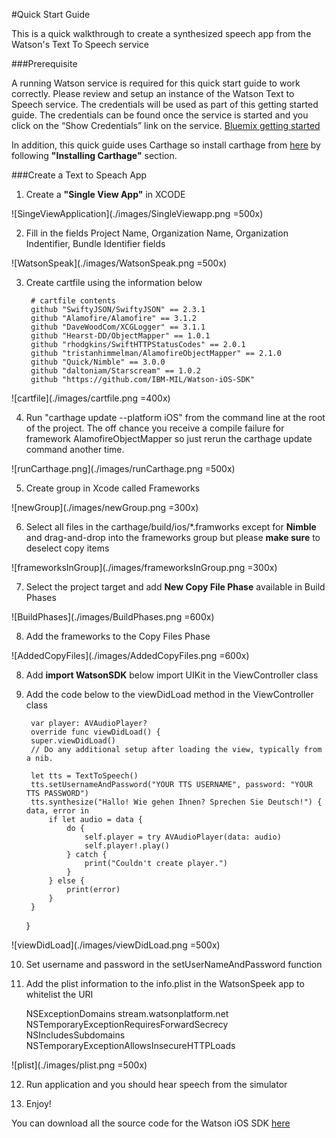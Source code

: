 #Quick Start Guide

This is a quick walkthrough to create a synthesized speech app from the Watson's Text To Speech service

###Prerequisite 

A running Watson service is required for this quick start guide to work correctly.  Please review and setup an instance of the Watson Text to Speech service.  The credentials will be used as part of this getting started guide.  The credentials can be found once the service is started and you click on the “Show Credentials” link on the service. [Bluemix getting started](https://developer.ibm.com/bluemix/#gettingstarted)

In addition, this quick guide uses Carthage so install carthage from [here](https://github.com/Carthage/Carthage) by following **"Installing Carthage"** section. 



###Create a Text to Speach App

1) Create a **"Single View App"** in XCODE 

![SingeViewApplication](./images/SingleViewapp.png =500x)

2) Fill in the fields Project Name, Organization Name, Organization Indentifier, Bundle Identifier fields  

![WatsonSpeak](./images/WatsonSpeak.png =500x)


3) Create cartfile using the information below

        # cartfile contents
        github "SwiftyJSON/SwiftyJSON" == 2.3.1
        github "Alamofire/Alamofire" == 3.1.2
        github "DaveWoodCom/XCGLogger" == 3.1.1
        github "Hearst-DD/ObjectMapper" == 1.0.1
        github "rhodgkins/SwiftHTTPStatusCodes" == 2.0.1
        github "tristanhimmelman/AlamofireObjectMapper" == 2.1.0
        github "Quick/Nimble" == 3.0.0
        github "daltoniam/Starscream" == 1.0.2
        github "https://github.com/IBM-MIL/Watson-iOS-SDK"

![cartfile](./images/cartfile.png =400x)

4) Run "carthage update --platform iOS" from the command line at the root of the project.  The off chance you receive a compile failure for framework AlamofireObjectMapper so just rerun the carthage update command another time.

![runCarthage.png](./images/runCarthage.png =500x)

5) Create group in Xcode called Frameworks

![newGroup](./images/newGroup.png =300x)

6) Select all files in the carthage/build/ios/*.framworks except for **Nimble** and drag-and-drop into the frameworks group but please **make sure** to deselect copy items

![frameworksInGroup](./images/frameworksInGroup.png =300x)

7) Select the project target and add **New Copy File Phase** available in Build Phases

![BuildPhases](./images/BuildPhases.png =600x)

8) Add the frameworks to the Copy Files Phase

![AddedCopyFiles](./images/AddedCopyFiles.png =600x)

8) Add **import WatsonSDK** below import UIKit in the ViewController class

9) Add the code below to the viewDidLoad method in the ViewController class

        var player: AVAudioPlayer?    
        override func viewDidLoad() {
        super.viewDidLoad()
        // Do any additional setup after loading the view, typically from a nib.
        
        let tts = TextToSpeech()
        tts.setUsernameAndPassword("YOUR TTS USERNAME", password: "YOUR TTS PASSWORD")
        tts.synthesize("Hallo! Wie gehen Ihnen? Sprechen Sie Deutsch!") { data, error in
            if let audio = data {
                do {
                    self.player = try AVAudioPlayer(data: audio)
                    self.player!.play()
                } catch {
                    print("Couldn't create player.")
                }
            } else {
                print(error)
            }
        }
     }

![viewDidLoad](./images/viewDidLoad.png =500x)

10) Set username and password in the setUserNameAndPassword function

11) Add the plist information to the info.plist in the WatsonSpeek app to whitelist the URI

	<?xml version="1.0" encoding="UTF-8"?>
	<!DOCTYPE plist PUBLIC "-//Apple//DTD PLIST 1.0//EN" "http://www.apple.com/DTDs/PropertyList-1.0.dtd">
	<plist version="1.0">
	<dict>
		<key>NSExceptionDomains</key>
		<dict>
			<key>stream.watsonplatform.net</key>
			<dict>
				<key>NSTemporaryExceptionRequiresForwardSecrecy</key>
				<false/>
				<key>NSIncludesSubdomains</key>
				<true/>
				<key>NSTemporaryExceptionAllowsInsecureHTTPLoads</key>
				<true/>
			</dict>
		</dict>
	</dict>
	</plist>

![plist](./images/plist.png =500x)

12) Run application and you should hear speech from the simulator

13) Enjoy!


You can download all the source code for the Watson iOS SDK [here](https://github.com/IBM-MIL/Watson-iOS-SDK)

